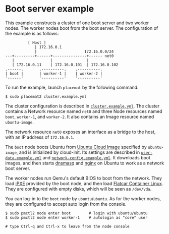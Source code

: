 # Boot server example

This example constructs a cluster of one boot server and two worker nodes.
The worker nodes boot from the boot server.  The configuration of the example
is as follows:

```
          [ Host ]
             | 172.16.0.1
             |                     172.16.0.0/24
---+---------+------+---------------+------ net0
   |                |               |
   | 172.16.0.11    | 172.16.0.101  | 172.16.0.102
.------.       .----------.    .----------.
| boot |       | worker-1 |    | worker-2 |
'------'       '----------'    '----------'
```

To run the example, launch `placemat` by the following command:

```console
$ sudo placemat2 cluster.example.yml
```

The cluster configuration is described in [`cluster.example.yml`](cluster.example.yml).
The cluster contains a Network resource named `net0` and three Node resources
named `boot`, `worker-1`, and `worker-2`.  It also contains an Image resource
named `ubuntu-image`.

The network resource `net0` exposes an interface as a bridge to the host,
with an IP address of `172.16.0.1`.

The `boot` node boots Ubuntu from [Ubuntu Cloud Image][] specified by
`ubuntu-image`, and is initialized by cloud-init.  Its settings are described in
[`user-data.example.yml`](user-data.example.yml) and
[`network-config.example.yml`](network-config.example.yml).
It downloads boot images, and then starts [dnsmasq][] and [nginx][] on Ubuntu
to work as a network boot server.

The worker nodes run Qemu's default BIOS to boot from the network.  They load
[iPXE][] provided by the boot node, and then load [Flatcar Container Linux][].
They are configured with empty disks, which will be seen as `/dev/vda`.

You can log-in to the `boot` node by `ubuntu`/`ubuntu`.  As for the worker
nodes, they are configured to accept auto login from the console.

```console
$ sudo pmctl2 node enter boot        # login with ubuntu/ubuntu
$ sudo pmctl2 node enter worker-1    # autologin as "core" user

# type Ctrl-q and Ctrl-x to leave from the node console
```

[Ubuntu Cloud Image]: https://cloud-images.ubuntu.com/
[dnsmasq]: http://www.thekelleys.org.uk/dnsmasq/doc.html
[nginx]: https://nginx.org/
[UEFI HTTP Boot]: https://github.com/tianocore/tianocore.github.io/wiki/HTTP-Boot
[iPXE]: https://ipxe.org/
[Flatcar Container Linux]: https://kinvolk.io/docs/flatcar-container-linux/latest/
